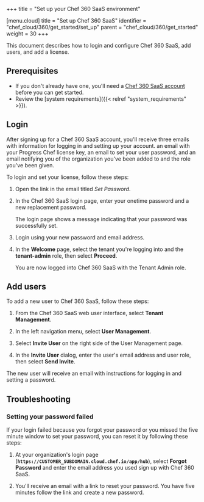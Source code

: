 +++
title = "Set up your Chef 360 SaaS environment"

[menu.cloud]
title = "Set up Chef 360 SaaS"
identifier = "chef_cloud/360/get_started/set_up"
parent = "chef_cloud/360/get_started"
weight = 30
+++

This document describes how to login and configure Chef 360 SaaS, add users, and add a license.

## Prerequisites

- If you don't already have one, you'll need a [Chef 360 SaaS account](https://www.chef.io/products/chef-360-saas) before you can get started.
- Review the [system requirements]({{< relref "system_requirements" >}}).

## Login

After signing up for a Chef 360 SaaS account, you'll receive three emails with information for logging in and setting up your account. an email with your Progress Chef license key, an email to set your user password, and an email notifying you of the organization you've been added to and the role you've been given.

To login and set your license, follow these steps:

1. Open the link in the email titled _Set Password_.

1. In the Chef 360 SaaS login page, enter your onetime password and a new replacement password.

   The login page shows a message indicating that your password was successfully set.

1. Login using your new password and email address.

1. In the **Welcome** page, select the tenant you're logging into and the **tenant-admin** role, then select **Proceed**.

   You are now logged into Chef 360 SaaS with the Tenant Admin role.

## Add users

To add a new user to Chef 360 SaaS, follow these steps:

1. From the Chef 360 SaaS web user interface, select **Tenant Management**.

1. In the left navigation menu, select **User Management**.

1. Select **Invite User** on the right side of the User Management page.

1. In the **Invite User** dialog, enter the user's email address and user role, then select **Send Invite**.

The new user will receive an email with instructions for logging in and setting a password.

## Troubleshooting

### Setting your password failed

If your login failed because you forgot your password or you missed the five minute window to set your password, you can reset it by following these steps:

1. At your organization's login page (**`https://CUSTOMER_SUBDOMAIN.cloud.chef.io/app/hub`**), select **Forgot Password** and enter the email address you used sign up with Chef 360 SaaS.

1. You'll receive an email with a link to reset your password. You have five minutes follow the link and create a new password.
